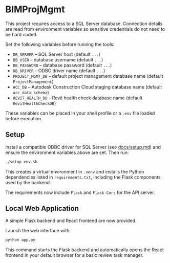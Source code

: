 # BIMProjMgmt

This project requires access to a SQL Server database. Connection details are read from environment variables so sensitive credentials do not need to be hard coded.

Set the following variables before running the tools:

- `DB_SERVER` – SQL Server host (default `...`)
- `DB_USER` – database username (default `...`)
- `DB_PASSWORD` – database password (default `...`)
- `DB_DRIVER` – ODBC driver name (default `...`)
- `PROJECT_MGMT_DB` – default project management database name (default `ProjectManagement`)
- `ACC_DB` – Autodesk Construction Cloud staging database name (default `acc_data_schema`)
- `REVIT_HEALTH_DB` – Revit health check database name (default `RevitHealthCheckDB`)

These variables can be placed in your shell profile or a `.env` file loaded before execution.

## Setup

Install a compatible ODBC driver for SQL Server (see [docs/setup.md](docs/setup.md)) and ensure the environment variables above are set. Then run:

```bash
./setup_env.sh
```

This creates a virtual environment in `.venv` and installs the Python dependencies listed in `requirements.txt`, including the Flask components used by the backend.

The requirements now include `Flask` and `Flask-Cors` for the API server.

## Local Web Application

A simple Flask backend and React frontend are now provided.

Launch the web interface with:

```bash
python app.py
```

This command starts the Flask backend and automatically opens the React
frontend in your default browser for a basic review task manager.

